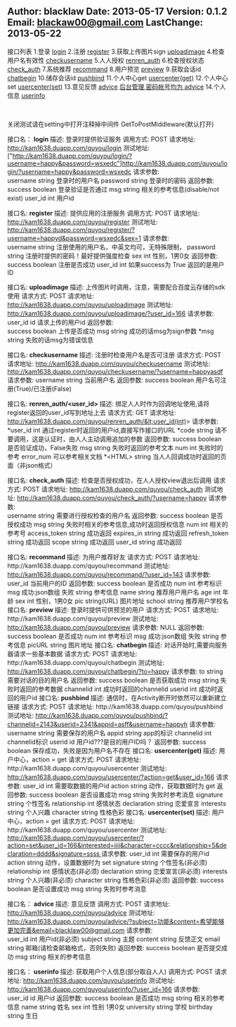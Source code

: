 
Author:  	blacklaw
Date:		2013-05-17
Version:		0.1.2
Email:		blackaw00@gmail.com
LastChange:	2013-05-22
---------------------------------------------

接口列表
1.登录  			[login](#login) 
2.注册  			[register](#register) 
3.获取上传图片sign  [uploadimage](#uploadimage) 
4.检查用户名有效性  [checkusername](#checkusername) 
5.人人授权  		  [renren_auth](#renren_auth) 
6.检查授权状态  	[check_auth](#check_auth)
7.系统推荐  		[recommand](#recommand)
8.用户预览		[preview](#preview)
9.获取会话id  		[chatbegin](#chatbegin)
10.储存会话id  		[pushbind](#pushbind)
11.个人中心get		[usercenter(get)](#usercenter_get)
12.个人中心set		[usercenter(set)](#usercente_set)
13.意见反馈		[advice](#advice)    [后台管理,密码帐号均为 advice]("http://kam1638.duapp.com/admin/quyou/advice/")
14.个人信息		[userinfo](#userinfo)

 
  <br>

关闭测试请在setting中打开注释掉中间件 GetToPostMiddleware(默认打开)

  <a id='login'/>接口名：	<b class ='api_title'> login </b>
描述:		登录时提供验证服务
调用方式:	POST
请求地址:	http://kam1638.duapp.com/quyou/login
测试地址:	  ["http://kam1638.duapp.com/quyou/login/?username=happy&password=wsxedc"]http://kam1638.duapp.com/quyou/login/?username=happy&password=wsxedc</a>
请求参数:	
			username	string	登录时的用户名
			password	string 	登录时的密码
返回参数:
			success 	boolean	登录验证是否通过
			msg			string	相关的参考信息(disable/not exist)
			user_id		int 	用户id

  <a id="register"/>接口名:	<b class ='api_title'> register </b>
描述:		提供应用的注册服务
调用方式:	POST
请求地址:	http://kam1638.duapp.com/quyou/register
测试地址:	  <a href="http://kam1638.duapp.com/quyou/register/?username=happyd&password=wsxedc&sex=1">http://kam1638.duapp.com/quyou/register/?username=happyd&password=wsxedc&sex=1</a>
请求参数:	
			username	string	注册使用的用户名，中英文均可，无特殊限制，
			password 	string	注册时提供的密码！最好提供强度检查
			sex 		int		性别，1男0女
返回参数:
			success		boolean	注册是否成功
			user_id		int		如果success为 True 返回的是用户ID


<a id ="uploadimage">接口名:	<b class ='api_title'> uploadimage </b>
描述:		上传图片时调用，注意，需要配合百度云存储的sdk使用
请求方式:	POST
请求地址:	http://kam1638.duapp.com/quyou/uploadimage
测试地址:	<a href="http://kam1638.duapp.com/quyou/uploadimage/?user_id=166">http://kam1638.duapp.com/quyou/uploadimage/?user_id=166</a>
请求参数:	
			user_id 	id	   请求上传的用户id
返回参数:	
			success		boolean	上传是否成功
			msg			string  成功的话msg为sign参数
			*msg		string  失败的话msg为错误信息


  <a id ="checkusername"/>接口名:	<b class ='api_title'> checkusername </b>
描述:		注册时检查用户名是否可注册
请求方式:	POST
请求地址:	http://kam1638.duapp.com/quyou/checkusername
测试地址:	  <a href="http://kam1638.duapp.com/quyou/checkusername/?username=happyasdf">http://kam1638.duapp.com/quyou/checkusername/?username=happyasdf</a>
请求参数:
			username	string		当前用户名
返回参数:
			success 	boolean		用户名可注册(True)/已注册(False)
        

  <a id ="renren_auth"/>接口名:	<b class ='api_title'> renren_auth/&lt;user_id&gt; </b>
描述:		绑定人人时作为回调地址使用,请将register返回的user_id写到地址上去
请求方式:	GET
请求地址:	http://kam1638.duapp.com/quyou/renren_auth/&lt;user_id(int)&gt;
请求参数:	
			*user_id	int			通过register时返回的用户id,直接写作接口的URL
			*code		string		请不要调用，这是认证时，由人人主动调用追加的参数
返回参数:
			success		boolean		是否验证成功，False失败
			msg			string		失败时返回的参考文本
			num			int			失败时的参考 error_num 可以参考相关文档
			*&lt;HTML&gt;		string		当人人回调成功时返回的页面（非json格式）

    
  <a id ="check_auth"/>接口名:	 <b class ='api_title'> check_auth </b>
描述:		检查是否授权成功，在人人授权view退出后调用
请求方式:	POST
请求地址:	http://kam1638.duapp.com/quyou/check_auth
测试地址:	  <a href="http://kam1638.duapp.com/quyou/check_auth/?username=happy">http://kam1638.duapp.com/quyou/check_auth/?username=happy</a>
请求参数:	
			username 	string		需要进行授权检查的用户名
返回参数:
			success		boolean		是否授权成功
			msg			string		失败时相关的参考信息,成功时返回授权信息
			num         int		    相关的参考号
  			access_token 	string     成功返回
			expires_in		string     成功返回
			refresh_token	string     成功返回
			scope 	        string     成功返回
			user_id 	    string     成功返回

		
  <a id ="recommand"/>
接口名:	<b class ='api_title'> recommand </b>
描述:		为用户推荐好友
请求方式:	POST
请求地址:	http://kam1638.duapp.com/quyou/recommand
测试地址:	  <a href="http://kam1638.duapp.com/quyou/recommand/?user_id=143">http://kam1638.duapp.com/quyou/recommand/?user_id=143</a>
请求参数:	
			user_id 	当前用户的ID
返回参数:	
  		success		boolean		是否成功
  		num 		int			参考标识
  		msg	成功:json数组		失败 string 参考信息
				name	string		推荐用户用户名
				age		int			年龄
				sex		int			性别，1男0女
				pic		string(URL)	图片地址 
				school	string		推荐用户学校名
  
  
  <a id ="preview"/>
接口名:	<b class ='api_title'> preview </b>
描述:		登录时提供可供预览的用户
请求方式:	POST
请求地址:	http://kam1638.duapp.com/quyou/preview
测试地址:	  <a href="http://kam1638.duapp.com/quyou/preview">http://kam1638.duapp.com/quyou/preview</a>
请求参数:	NULL
返回参数:	
  		success		boolean		是否成功
  		num 		int			参考标识
  		msg	成功:json数组		失败 string 参考信息
				picURL string	图片地址
  
  
  <a id ="chatbegin"/>
接口名:	<b class ='api_title'> chatbegin </b>
描述:		对话开始时,需要向服务器请求一些基本数据
请求方式: 	POST
请求地址:	http://kam1638.duapp.com/quyou/chatbegin
测试地址:	  <a href="http://kam1638.duapp.com/quyou/chatbegin/?to=happy">http://kam1638.duapp.com/quyou/chatbegin/?to=happy</a>
请求参数:	
			to 		string		需要对话的目的用户名
返回参数:
			success 	boolean 	是否获取成功
			msg			string		失败时返回的参考数据
			channelid	int			成功时返回的channelid
 			userid		int			成功时返回的用户id

  <a id="pushbind"/>
接口名:	<b class ='api_title'> pushbind </b>
描述:		通信时，在Activity断开时依然可以重新建立链接
请求方式:	POST
请求地址:	http://kam1638.duapp.com/quyou/pushbind
测试地址:	  <a href="http://kam1638.duapp.com/quyou/pushbind/?channelid=2143&userid=2341&appid=asff&username=happyh">http://kam1638.duapp.com/quyou/pushbind/?channelid=2143&userid=2341&appid=asff&username=happyh</a>
请求参数:
			username	string		需要保存的用户名
			appid		string		app的标识
			channelid	int			channelid标识
			userid		id			用户id???是目的用户ID吗？
返回参数:
			success		boolean		保存成功，失败是因为用户名不存在 

<a id="usercenter_get"/>
接口名:	<b class ='api_title'> usercenter(get) </b>
描述:		用户中心，action = get
请求方式:	POST
请求地址:	http://kam1638.duapp.com/quyou/usercenter
测试地址:	  <a href="http://kam1638.duapp.com/quyou/usercenter/?action=get&user_id=166">http://kam1638.duapp.com/quyou/usercenter/?action=get&user_id=166</a>
请求参数:
			user_id		int		需要取数据的用户id
			action		string		动作，获取数据时为 get
返回参数:
  			success			boolean		是否设置成功
  			msg				string		失败时参考消息
			signature		string	个性签名
  			relationship	int		感情状态
			declaration		string	恋爱宣言
			interests		string	个人兴趣 
			character		string 	性格色彩

  <a id="usercenter_set"/>
接口名:	<b class ='api_title'> usercenter(set) </b>
描述:		用户中心，action = get
请求方式:	POST
请求地址:	http://kam1638.duapp.com/quyou/usercenter
测试地址:	  <a href="http://kam1638.duapp.com/quyou/usercenter/?action=set&user_id=166&interested=iiii&character=cccc&relationship=5&declaration=dddd&signature=ssss">http://kam1638.duapp.com/quyou/usercenter/?action=set&user_id=166&interested=iiii&character=cccc&relationship=5&declaration=dddd&signature=ssss
</a>
请求参数:
			user_id			int		需要保存的用户id
			action			string		动作，设置数据时为 set
  			signature		string		个性签名(非必须)
  			relationship	int			感情状态(非必须)
			declaration		string		恋爱宣言(非必须)
			interests		string		个人兴趣(非必须)
			character		string 		性格色彩(非必须)
返回参数:
			success			boolean		是否设置成功
  			msg				string		失败时参考消息

  
<a id='advice'/>接口名：	<b class ='api_title'> advice </b>
描述:		 意见反馈
调用方式:	POST
请求地址:	http://kam1638.duapp.com/quyou/advice
测试地址:	<a href="http://kam1638.duapp.com/quyou/advice/?subject=%E5%8A%9F%E8%83%BD&content=%E5%B8%8C%E6%9C%9B%E8%83%BD%E5%A4%9F%E6%9B%B4%E5%8A%A0%E5%AE%8C%E5%96%84&email=blacklaw00@gmail.com">http://kam1638.duapp.com/quyou/advice/?subject=功能&content=希望能够更加完善&email=blacklaw00@gmail.com</a>
请求参数:	
                         user_id     int      用户id(非必须)
                         subject     string   主题
                         content     string   反馈正文
                         email       string   邮箱(请检查邮箱格式，否则失败)
返回参数:
			success 	boolean	是否提交成功
			msg			string	相关的参考信息
  

 
  
<a id='userinfo'/>接口名：	<b class ='api_title'> userinfo </b>
描述:		 获取用户个人信息(部分取自人人)
调用方式:	POST
请求地址:	http://kam1638.duapp.com/quyou/userinfo
测试地址:	<a href="http://kam1638.duapp.com/quyou/userinfo/?user_id=166">http://kam1638.duapp.com/quyou/userinfo/?user_id=166</a>
请求参数:	
			user_id     id     用户id
返回参数:
			success 	boolean	是否成功
			msg			string	相关的参考信息
  			name 		string  姓名
  			sex			int		性别 1男0女
  			university	string  学校
  			birthday    string  生日
  
  
  </body>

</html>
